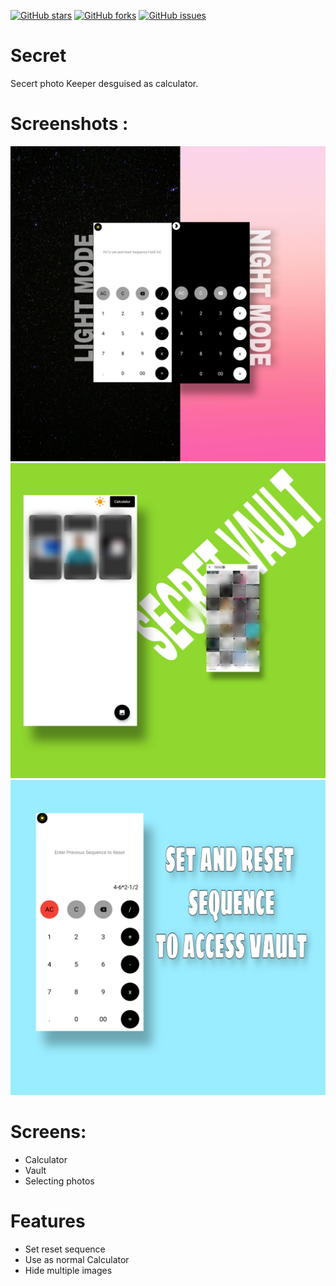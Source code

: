 [![GitHub stars](https://img.shields.io/github/stars/prashant-kumar18/renclo)](https://github.com/prashant-kumar18/secret-photo-keeper/stargazers)
[![GitHub forks](https://img.shields.io/github/forks/prashant-kumar18/renclo)](https://github.com/prashant-kumar18/secret-photo-keeper/network)
[![GitHub issues](https://img.shields.io/github/issues/prashant-kumar18/renclo)](https://github.com/prashant-kumar18/secret-photo-keeper/issues) 
# Secret
Secert photo Keeper desguised as calculator.

# Screenshots :
![alt text](https://github.com/prashant-kumar18/secret-photo-keeper/blob/master/1.jpg)
![alt text](https://github.com/prashant-kumar18/secret-photo-keeper/blob/master/2.jpg)
![alt text](https://github.com/prashant-kumar18/secret-photo-keeper/blob/master/3.jpg)

# Screens:
* Calculator
* Vault
* Selecting photos

# Features
* Set reset sequence
* Use as normal Calculator
* Hide multiple images

